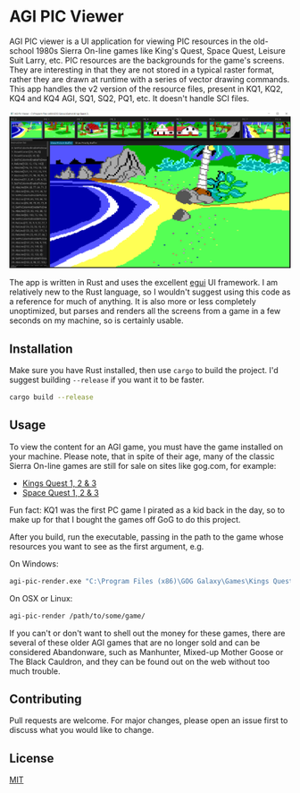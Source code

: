 # AGI PIC Viewer

AGI PIC viewer is a UI application for viewing PIC resources in the old-school 1980s Sierra On-line games like King's Quest, Space Quest, Leisure Suit Larry, etc.  PIC resources are the backgrounds for the game's screens.  They are interesting in that they are not stored in a typical raster format, rather they are drawn at runtime with a series of vector drawing commands.  This app handles the v2 version of the resource files, present in KQ1, KQ2, KQ4 and KQ4 AGI, SQ1, SQ2, PQ1, etc.  It doesn't handle SCI files.

![Screenshot of AGI PIC Viewer showing King's Quest 2](https://github.com/felstead/agi-pic-viewer/blob/master/misc/screenshot.png?raw=true)

The app is written in Rust and uses the excellent [egui](https://egui.rs) UI framework.  I am relatively new to the Rust language, so I wouldn't suggest using this code as a reference for much of anything.  It is also more or less completely unoptimized, but parses and renders all the screens from a game in a few seconds on my machine, so is certainly usable.

## Installation

Make sure you have Rust installed, then use `cargo` to build the project.  I'd suggest building `--release` if you want it to be faster.

```bash
cargo build --release
```

## Usage

To view the content for an AGI game, you must have the game installed on your machine.  Please note, that in spite of their age, many of the classic Sierra On-line games are still for sale on sites like gog.com, for example:

* [Kings Quest 1, 2 & 3](https://www.gog.com/en/game/kings_quest_1_2_3)
* [Space Quest 1, 2 & 3](https://www.gog.com/en/game/space_quest_1_2_3)

Fun fact: KQ1 was the first PC game I pirated as a kid back in the day, so to make up for that I bought the games off GoG to do this project.

After you build, run the executable, passing in the path to the game whose resources you want to see as the first argument, e.g.

On Windows:
```cmd
agi-pic-render.exe "C:\Program Files (x86)\GOG Galaxy\Games\Kings Quest 3\"
```

On OSX or Linux:
```bash
agi-pic-render /path/to/some/game/
```

If you can't or don't want to shell out the money for these games, there are several of these older AGI games that are no longer sold and can be considered Abandonware, such as Manhunter, Mixed-up Mother Goose or The Black Cauldron, and they can be found out on the web without too much trouble.

## Contributing

Pull requests are welcome. For major changes, please open an issue first
to discuss what you would like to change.

## License

[MIT](https://choosealicense.com/licenses/mit/)
